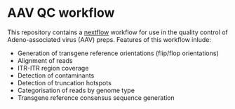 # AAV QC workflow

This repository contains a [nextflow](https://www.nextflow.io/) workflow
for use in the quality control of Adeno-associated virus (AAV) preps. 
Features of this workflow inlude:

* Generation of transgene reference orientations (flip/flop orientations)
* Alignment of reads
* ITR-ITR region coverage
* Detection of contaminants
* Detection of truncation hotspots
* Categorisation of reads by genome type
* Transgene reference consensus sequence generation

